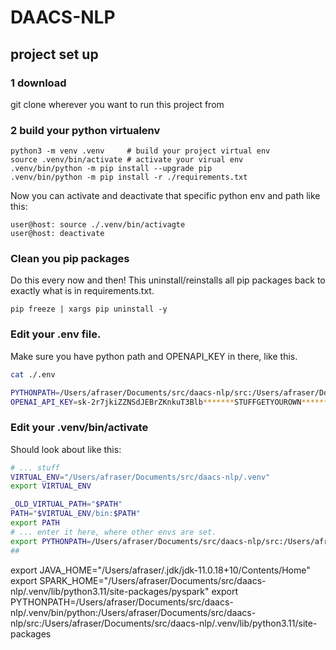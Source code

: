 # DAACS-NLP

## project set up

### 1 download

git clone wherever you want to run this project from

### 2 build your python virtualenv 

```
python3 -m venv .venv     # build your project virtual env
source .venv/bin/activate # activate your virual env
.venv/bin/python -m pip install --upgrade pip
.venv/bin/python -m pip install -r ./requirements.txt
```

Now you can activate and deactivate that specific python env and path like this: 
```
user@host: source ./.venv/bin/activagte
user@host: deactivate 

```

### Clean you pip packages

Do this every now and then!  This uninstall/reinstalls all pip packages back to exactly what is in requirements.txt.

```
pip freeze | xargs pip uninstall -y

```

### Edit your .env file.
Make sure you have python path and OPENAPI_KEY in there, like this. 
```sh
cat ./.env

PYTHONPATH=/Users/afraser/Documents/src/daacs-nlp/src:/Users/afraser/Documents/src/daacs-nlp/.venv/lib/python3.11/site-packages
OPENAI_API_KEY=sk-2r7jkiZZNSdJEBrZKnkuT3Blb*******STUFFGETYOUROWN*********
```

### Edit your .venv/bin/activate 
Should look about like this:

```sh
# ... stuff 
VIRTUAL_ENV="/Users/afraser/Documents/src/daacs-nlp/.venv"
export VIRTUAL_ENV

_OLD_VIRTUAL_PATH="$PATH"
PATH="$VIRTUAL_ENV/bin:$PATH"
export PATH
# ... enter it here, where other envs are set.
export PYTHONPATH=/Users/afraser/Documents/src/daacs-nlp/src:/Users/afraser/Documents/src/daacs-nlp/.venv/lib/python3.11/site-packages
##

```

export JAVA_HOME="/Users/afraser/.jdk/jdk-11.0.18+10/Contents/Home"
export SPARK_HOME="/Users/afraser/Documents/src/daacs-nlp/.venv/lib/python3.11/site-packages/pyspark"
export PYTHONPATH=/Users/afraser/Documents/src/daacs-nlp/.venv/bin/python:/Users/afraser/Documents/src/daacs-nlp/src:/Users/afraser/Documents/src/daacs-nlp/.venv/lib/python3.11/site-packages

